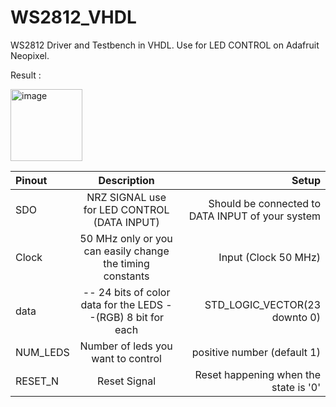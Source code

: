 # WS2812_VHDL
WS2812 Driver and Testbench in VHDL. Use for LED CONTROL on Adafruit Neopixel.



Result : 

<img width="115" alt="image" src="https://user-images.githubusercontent.com/101244166/216690499-1892a004-0719-4492-8b2f-9529224d68d6.png">


| Pinout  | Description          | Setup |
| :--------------- |:---------------:| -----:|
| SDO |   NRZ SIGNAL use for LED CONTROL (DATA INPUT)      |  Should be connected to  DATA INPUT of your system|
| Clock  | 50 MHz only or you can easily change the timing constants             |   Input (Clock 50 MHz) |
| data  |  -- 24 bits of color data for the LEDS  --(RGB) 8 bit for each        |    STD_LOGIC_VECTOR(23 downto 0)  |
| NUM_LEDS  |  Number of leds you want to control       |    positive number (default 1)  |
| RESET_N  |  Reset Signal       |    Reset happening when the state is '0' |
